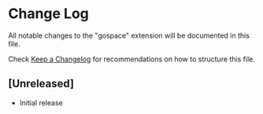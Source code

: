 # Change Log

All notable changes to the "gospace" extension will be documented in this file.

Check [Keep a Changelog](http://keepachangelog.com/) for recommendations on how to structure this file.

## [Unreleased]

- Initial release